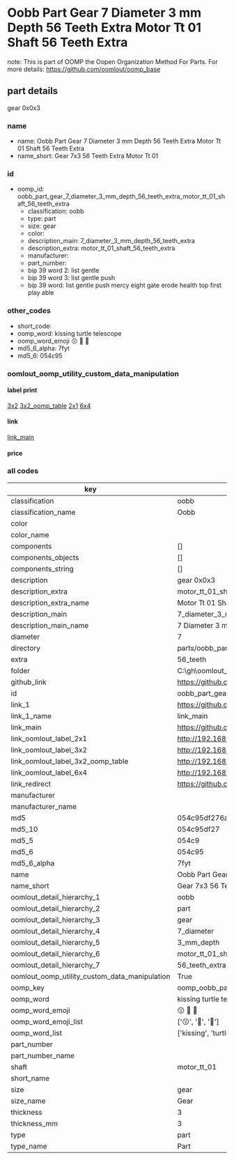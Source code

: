 # Oobb Part Gear 7 Diameter 3 mm Depth 56 Teeth Extra Motor Tt 01 Shaft 56 Teeth Extra  

note: This is part of OOMP the Oopen Organization Method For Parts. For more details: https://github.com/oomlout/oomp_base

##  part details
  



gear 0x0x3



### name
* name: Oobb Part Gear 7 Diameter 3 mm Depth 56 Teeth Extra Motor Tt 01 Shaft 56 Teeth Extra
* name_short: Gear 7x3 56 Teeth Extra Motor Tt 01
### id
* oomp_id: oobb_part_gear_7_diameter_3_mm_depth_56_teeth_extra_motor_tt_01_shaft_56_teeth_extra
  * classification: oobb
  * type: part
  * size: gear
  * color: 
  * description_main: 7_diameter_3_mm_depth_56_teeth_extra
  * description_extra: motor_tt_01_shaft_56_teeth_extra
  * manufacturer: 
  * part_number: 
  * bip 39 word 2: list gentle
  * bip 39 word 3: list gentle push
  * bip 39 word: list gentle push mercy eight gate erode health top first play able

### other_codes
* short_code: 
* oomp_word: kissing turtle telescope
* oomp_word_emoji :kissing: :turtle: :telescope:
* md5_6_alpha: 7fyt
* md5_6: 054c95






### oomlout_oomp_utility_custom_data_manipulation
#### label print
[3x2](http://192.168.1.245:1112/?label=oomp%207fyt)
[3x2_oomp_table](http://192.168.1.108:1112/?label=oomp%207fyt)
[2x1](http://192.168.1.242:1112/?label=oomp%207fyt)
[6x4](http://192.168.1.55:1112/?label=oomp%207fyt)    

#### link

[link_main](https://github.com/oomlout/oomlout_oobb_version_4_generated_parts/tree/main/navigation_oomp/oobb/part/gear/7_diameter_3_mm_depth_56_teeth_extra/motor_tt_01_shaft_56_teeth_extra/part)                              

#### price







### all codes 
| key | value |  
| --- | --- |  
| classification | oobb |  
| classification_name | Oobb |  
| color |  |  
| color_name |  |  
| components | [] |  
| components_objects | [] |  
| components_string | [] |  
| description | gear 0x0x3 |  
| description_extra | motor_tt_01_shaft_56_teeth_extra |  
| description_extra_name | Motor Tt 01 Shaft 56 Teeth Extra |  
| description_main | 7_diameter_3_mm_depth_56_teeth_extra |  
| description_main_name | 7 Diameter 3 mm Depth 56 Teeth Extra |  
| diameter | 7 |  
| directory | parts/oobb_part_gear_7_diameter_3_mm_depth_56_teeth_extra_motor_tt_01_shaft_56_teeth_extra |  
| extra | 56_teeth |  
| folder | C:\gh\oomlout_oobb_version_4_generated_parts\parts\oobb_part_gear_7_diameter_3_mm_depth_56_teeth_extra_motor_tt_01_shaft_56_teeth_extra |  
| github_link | https://github.com/oomlout/oomlout_oomp_part_src/tree/main/parts/oobb_part_gear_7_diameter_3_mm_depth_56_teeth_extra_motor_tt_01_shaft_56_teeth_extra |  
| id | oobb_part_gear_7_diameter_3_mm_depth_56_teeth_extra_motor_tt_01_shaft_56_teeth_extra |  
| link_1 | https://github.com/oomlout/oomlout_oobb_version_4_generated_parts/tree/main/navigation_oomp/oobb/part/gear/7_diameter_3_mm_depth_56_teeth_extra/motor_tt_01_shaft_56_teeth_extra/part |  
| link_1_name | link_main |  
| link_main | https://github.com/oomlout/oomlout_oobb_version_4_generated_parts/tree/main/navigation_oomp/oobb/part/gear/7_diameter_3_mm_depth_56_teeth_extra/motor_tt_01_shaft_56_teeth_extra/part |  
| link_oomlout_label_2x1 | http://192.168.1.242:1112/?label=oomp%207fyt |  
| link_oomlout_label_3x2 | http://192.168.1.245:1112/?label=oomp%207fyt |  
| link_oomlout_label_3x2_oomp_table | http://192.168.1.108:1112/?label=oomp%207fyt |  
| link_oomlout_label_6x4 | http://192.168.1.55:1112/?label=oomp%207fyt |  
| link_redirect | https://github.com/oomlout/oomlout_oobb_version_4_generated_parts/tree/main/parts/oobb_gear_07_03_ex_56_teeth_sh_motor_tt_01 |  
| manufacturer |  |  
| manufacturer_name |  |  
| md5 | 054c95df276a2991812378b55d584c13 |  
| md5_10 | 054c95df27 |  
| md5_5 | 054c9 |  
| md5_6 | 054c95 |  
| md5_6_alpha | 7fyt |  
| name | Oobb Part Gear 7 Diameter 3 mm Depth 56 Teeth Extra Motor Tt 01 Shaft 56 Teeth Extra |  
| name_short | Gear 7x3 56 Teeth Extra Motor Tt 01 |  
| oomlout_detail_hierarchy_1 | oobb |  
| oomlout_detail_hierarchy_2 | part |  
| oomlout_detail_hierarchy_3 | gear |  
| oomlout_detail_hierarchy_4 | 7_diameter |  
| oomlout_detail_hierarchy_5 | 3_mm_depth |  
| oomlout_detail_hierarchy_6 | motor_tt_01_shaft |  
| oomlout_detail_hierarchy_7 | 56_teeth_extra |  
| oomlout_oomp_utility_custom_data_manipulation | True |  
| oomp_key | oomp_oobb_part_gear_7_diameter_3_mm_depth_56_teeth_extra_motor_tt_01_shaft_56_teeth_extra |  
| oomp_word | kissing turtle telescope |  
| oomp_word_emoji | :kissing: :turtle: :telescope: |  
| oomp_word_emoji_list | [':kissing:', ':turtle:', ':telescope:'] |  
| oomp_word_list | ['kissing', 'turtle', 'telescope'] |  
| part_number |  |  
| part_number_name |  |  
| shaft | motor_tt_01 |  
| short_name |  |  
| size | gear |  
| size_name | Gear |  
| thickness | 3 |  
| thickness_mm | 3 |  
| type | part |  
| type_name | Part |  
